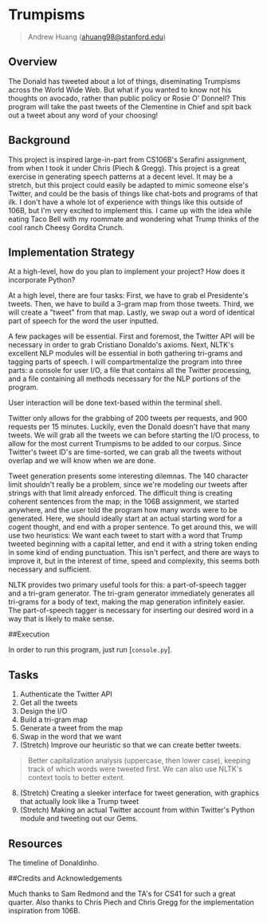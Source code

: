 # Trumpisms

> Andrew Huang (ahuang98@stanford.edu)


## Overview

The Donald has tweeted about a lot of things, diseminating Trumpisms across the World Wide Web. But what if you wanted to know not his thoughts on avocado, rather than public policy or Rosie O' Donnell? This program will take the past tweets of the Clementine in Chief and spit back out a tweet about any word of your choosing!




## Background

This project is inspired large-in-part from CS106B's Serafini assignment, from when I took it under Chris (Piech & Gregg). This project is a great exercise in generating speech patterns at a decent level. It may be a stretch, but this project could easily be adapted to mimic someone else's Twitter, and could be the basis of things like chat-bots and programs of that ilk. I don't have a whole lot of experience with things like this outside of 106B, but I'm very excited to implement this. I came up with the idea while eating Taco Bell with my roommate and wondering what Trump thinks of the cool ranch Cheesy Gordita Crunch.



## Implementation Strategy


At a high-level, how do you plan to implement your project? How does it incorporate Python?

At a high level, there are four tasks: First, we have to grab el Presidente's tweets. Then, we have to build a 3-gram map from those tweets. Third, we will create a "tweet" from that map. Lastly, we swap out a word of identical part of speech for the word the user inputted.

A few packages will be essential. First and foremost, the Twitter API will be necessary in order to grab Cristiano Donaldo's axioms. Next, NLTK's excellent NLP modules will be essential in both gathering tri-grams and tagging parts of speech. I will compartmentalize the program into three parts: a console for user I/O, a file that contains all the Twitter processing, and a file containing all methods necessary for the NLP portions of the program.

User interaction will be done text-based within the terminal shell.

Twitter only allows for the grabbing of 200 tweets per requests, and 900 requests per 15 minutes. Luckily, even the Donald doesn't have that many tweets. We will grab all the tweets we can before starting the I/O process, to allow for the most current Trumpisms to be added to our corpus. Since Twitter's tweet ID's are time-sorted, we can grab all the tweets without overlap and we will know when we are done.

Tweet generation presents some interesting dilemnas. The 140 character limit shouldn't really be a problem, since we're modeling our tweets after strings with that limit already enforced. The difficult thing is creating coherent sentences from the map; in the 106B assignment, we started anywhere, and the user told the program how many words were to be generated. Here, we should ideally start at an actual starting word for a cogent thought, and end with a proper sentence. To get around this, we will use two heuristics: We want each tweet to start with a word that Trump tweeted beginning with a capital letter, and end it with a string token ending in some kind of ending punctuation. This isn't perfect, and there are ways to improve it, but in the interest of time, speed and complexity, this seems both necessary and sufficient.

NLTK provides two primary useful tools for this: a part-of-speech tagger and a tri-gram generator. The tri-gram generator immediately generates all tri-grams for a body of text, making the map generation infinitely easier. The part-of-speech tagger is necessary for inserting our desired word in a way that is likely to make sense. 

##Execution

In order to run this program, just run [`console.py`].

## Tasks

1. Authenticate the Twitter API
2. Get all the tweets
3. Design the I/O
4. Build a tri-gram map
5. Generate a tweet from the map
6. Swap in the word that we want
7. (Stretch) Improve our heuristic so that we can create better tweets.
> Better capitalization analysis (uppercase, then lower case), keeping track of which words were tweeted first. We can also use NLTK's context tools to better extent.
8. (Stretch) Creating a sleeker interface for tweet generation, with graphics that actually look like a Trump tweet
9. (Stretch) Making an actual Twitter account from within Twitter's Python module and tweeting out our Gems.


## Resources

The timeline of Donaldinho.

##Credits and Acknowledgements

Much thanks to Sam Redmond and the TA's for CS41 for such a great quarter. Also thanks to Chris Piech and Chris Gregg for the implementation inspiration from 106B. 
